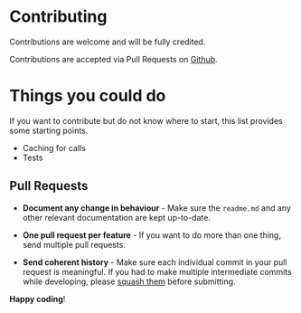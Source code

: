 # Contributing

Contributions are welcome and will be fully credited.

Contributions are accepted via Pull Requests on [Github](https://github.com/linusx/empyr).

# Things you could do
If you want to contribute but do not know where to start, this list provides some starting points.
* Caching for calls
* Tests

## Pull Requests

- **Document any change in behaviour** - Make sure the `readme.md` and any other relevant documentation are kept up-to-date.

- **One pull request per feature** - If you want to do more than one thing, send multiple pull requests.

- **Send coherent history** - Make sure each individual commit in your pull request is meaningful. If you had to make multiple intermediate commits while developing, please [squash them](http://www.git-scm.com/book/en/v2/Git-Tools-Rewriting-History#Changing-Multiple-Commit-Messages) before submitting.


**Happy coding**!
